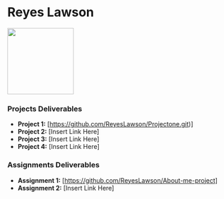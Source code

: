 # Reyes Lawson
<img src="./assets/reyesprofile.jpg" style="width:150px;"/>

### Projects Deliverables
- **Project 1:** [https://github.com/ReyesLawson/Projectone.git)]
- **Project 2:** [Insert Link Here]
- **Project 3:** [Insert Link Here]
- **Project 4:** [Insert Link Here]

### Assignments Deliverables
- **Assignment 1:** [https://github.com/ReyesLawson/About-me-project]
- **Assignment 2:** [Insert Link Here]







